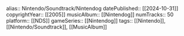 alias:: Nintendo/Soundtrack/Nintendog
datePublished:: [[2024-10-31]]
copyrightYear:: [[2005]]
musicAlbum:: [[Nintendog]]
numTracks:: 50
platform:: [[NDS]] 
gameSeries:: [[Nintendog]]
tags:: [[Nintendo]], [[Nintendo/Soundtrack]], [[MusicAlbum]]
